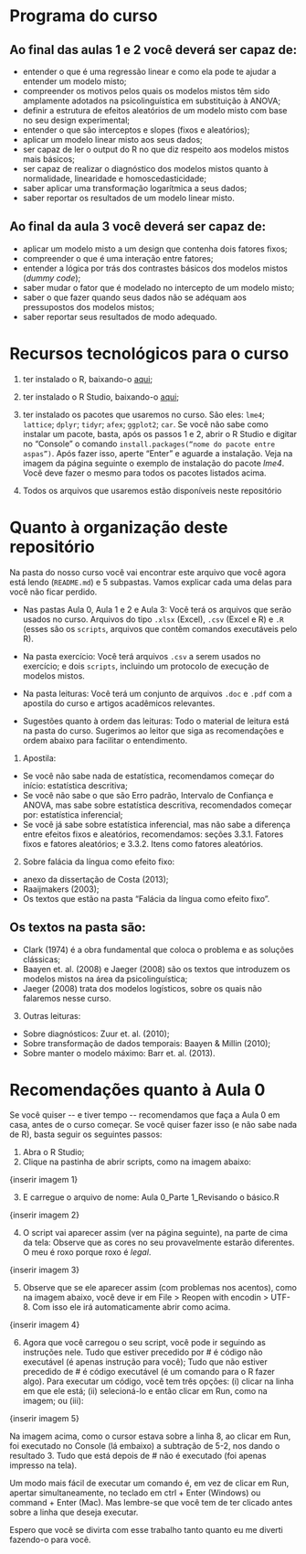 # Programa do curso

## Ao final das aulas 1 e 2 você deverá ser capaz de:
- entender o que é uma regressão linear e como ela pode te ajudar a entender um modelo misto;
- compreender os motivos pelos quais os modelos mistos têm sido amplamente adotados na psicolinguística em substituição à ANOVA;
- definir a estrutura de efeitos aleatórios de um modelo misto com base no seu design experimental;
- entender o que são interceptos e slopes (fixos e aleatórios);
- aplicar um modelo linear misto aos seus dados;
- ser capaz de ler o output do R no que diz respeito aos modelos mistos mais básicos;
- ser capaz de realizar o diagnóstico dos modelos mistos quanto à normalidade, linearidade e homoscedasticidade;
- saber aplicar uma transformação logarítmica a seus dados;
- saber reportar os resultados de um modelo linear misto.

## Ao final da aula 3 você deverá ser capaz de:
- aplicar um modelo misto a um design que contenha dois fatores fixos;
- compreender o que é uma interação entre fatores;
- entender a lógica por trás dos contrastes básicos dos modelos mistos (*dummy code*);
- saber mudar o fator que é modelado no intercepto de um modelo misto;
- saber o que fazer quando seus dados não se adéquam aos pressupostos dos modelos mistos;
- saber reportar seus resultados de modo adequado.

# Recursos tecnológicos para o curso

1. ter instalado o R, baixando-o [aqui](https://cran.r-project.org/);
2. ter instalado o R Studio, baixando-o [aqui](https://rstudio.com/);
3. ter instalado os pacotes que usaremos no curso. São eles: ```lme4```; ```lattice```; ```dplyr```; ```tidyr```; ```afex```; ```ggplot2```; ```car```. Se você não sabe como instalar um pacote, basta, após os passos 1 e 2, abrir o R Studio e digitar no “Console” o comando ```install.packages(“nome do pacote entre aspas”)```. Após fazer isso, aperte “Enter” e aguarde a instalação. Veja na imagem da página seguinte o exemplo de instalação do pacote *lme4*. Você deve fazer o mesmo para todos os pacotes listados acima.

4. Todos os arquivos que usaremos estão disponíveis neste repositório

# Quanto à organização deste repositório
Na pasta do nosso curso você vai encontrar este arquivo que você agora está lendo (```README.md```) e 5 subpastas. Vamos explicar cada uma delas para você não ficar perdido.

- Nas pastas Aula 0, Aula 1 e 2 e Aula 3: Você terá os arquivos que serão usados no curso. Arquivos do tipo ```.xlsx``` (Excel), ```.csv``` (Excel e R) e ```.R``` (esses são os ```scripts```, arquivos que contêm comandos executáveis pelo R).

- Na pasta exercício: Você terá arquivos ```.csv``` a serem usados no exercício; e dois ```scripts```, incluindo um protocolo de execução de modelos mistos.

- Na pasta leituras: Você terá um conjunto de arquivos ```.doc``` e ```.pdf``` com a apostila do curso e artigos acadêmicos relevantes.

- Sugestões quanto à ordem das leituras: Todo o material de leitura está na pasta do curso. Sugerimos ao leitor que siga as recomendações e ordem abaixo para facilitar o entendimento.

1. Apostila:
- Se você não sabe nada de estatística, recomendamos começar do início: estatística descritiva;
- Se você não sabe o que são Erro padrão, Intervalo de Confiança e ANOVA, mas sabe sobre estatística descritiva, recomendados começar por: estatística inferencial;
- Se você já sabe sobre estatística inferencial, mas não sabe a diferença entre efeitos fixos e aleatórios, recomendamos: seções 3.3.1. Fatores fixos e fatores aleatórios; e 3.3.2. Itens como fatores aleatórios.

2. Sobre falácia da língua como efeito fixo:
- anexo da dissertação de Costa (2013);
- Raaijmakers (2003);
- Os textos que estão na pasta “Falácia da língua como efeito fixo”.

## Os textos na pasta são:
- Clark (1974) é a obra fundamental que coloca o problema e as soluções clássicas;
- Baayen et. al. (2008) e Jaeger (2008) são os textos que introduzem os modelos mistos na área da psicolinguística;
- Jaeger (2008) trata dos modelos logísticos, sobre os quais não falaremos nesse curso.

3. Outras leituras:
- Sobre diagnósticos: Zuur et. al. (2010);
- Sobre transformação de dados temporais: Baayen & Millin (2010);
- Sobre manter o modelo máximo: Barr et. al. (2013).

# Recomendações quanto à Aula 0
Se você quiser -- e tiver tempo -- recomendamos que faça a Aula 0 em casa, antes de o curso começar. Se você quiser fazer isso (e não sabe nada de R), basta seguir os seguintes passos:

1. Abra o R Studio;
2. Clique na pastinha de abrir scripts, como na imagem abaixo:

{inserir imagem 1}

3. E carregue o arquivo de nome: Aula 0_Parte 1_Revisando o básico.R

{inserir imagem 2}

4. O script vai aparecer assim (ver na página seguinte), na parte de cima da tela:
Observe que as cores no seu provavelmente estarão diferentes. O meu é roxo porque roxo é *legal*.

{inserir imagem 3}

5. Observe que se ele aparecer assim (com problemas nos acentos), como na imagem abaixo, você deve ir em File > Reopen with encodin > UTF-8. Com isso ele irá automaticamente abrir como acima.

{inserir imagem 4}

6. Agora que você carregou o seu script, você pode ir seguindo as instruções nele.
Tudo que estiver precedido por # é código não executável (é apenas instrução para você);
Tudo que não estiver precedido de # é código executável (é um comando para o R fazer algo).
Para executar um código, você tem três opções: (i) clicar na linha em que ele está; (ii) selecioná-lo e então clicar em Run, como na imagem; ou (iii):

{inserir imagem 5}

Na imagem acima, como o cursor estava sobre a linha 8, ao clicar em Run, foi executado no Console (lá embaixo) a subtração de 5-2, nos dando o resultado 3. Tudo que está depois de # não é executado (foi apenas impresso na tela).

Um modo mais fácil de executar um comando é, em vez de clicar em Run, apertar simultaneamente, no teclado em ctrl + Enter (Windows) ou command + Enter (Mac). Mas lembre-se que você tem de ter clicado antes sobre a linha que deseja executar.

Espero que você se divirta com esse trabalho tanto quanto eu me diverti fazendo-o para você.
